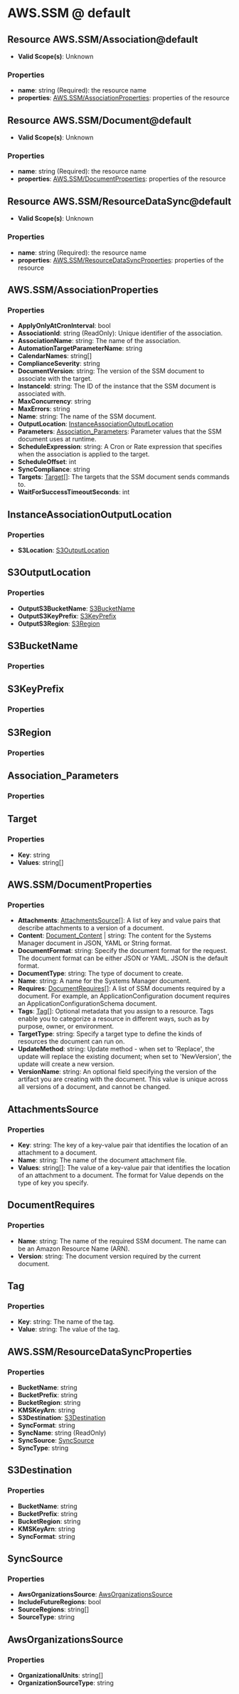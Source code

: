 # AWS.SSM @ default

## Resource AWS.SSM/Association@default
* **Valid Scope(s)**: Unknown
### Properties
* **name**: string (Required): the resource name
* **properties**: [AWS.SSM/AssociationProperties](#awsssmassociationproperties): properties of the resource

## Resource AWS.SSM/Document@default
* **Valid Scope(s)**: Unknown
### Properties
* **name**: string (Required): the resource name
* **properties**: [AWS.SSM/DocumentProperties](#awsssmdocumentproperties): properties of the resource

## Resource AWS.SSM/ResourceDataSync@default
* **Valid Scope(s)**: Unknown
### Properties
* **name**: string (Required): the resource name
* **properties**: [AWS.SSM/ResourceDataSyncProperties](#awsssmresourcedatasyncproperties): properties of the resource

## AWS.SSM/AssociationProperties
### Properties
* **ApplyOnlyAtCronInterval**: bool
* **AssociationId**: string (ReadOnly): Unique identifier of the association.
* **AssociationName**: string: The name of the association.
* **AutomationTargetParameterName**: string
* **CalendarNames**: string[]
* **ComplianceSeverity**: string
* **DocumentVersion**: string: The version of the SSM document to associate with the target.
* **InstanceId**: string: The ID of the instance that the SSM document is associated with.
* **MaxConcurrency**: string
* **MaxErrors**: string
* **Name**: string: The name of the SSM document.
* **OutputLocation**: [InstanceAssociationOutputLocation](#instanceassociationoutputlocation)
* **Parameters**: [Association_Parameters](#associationparameters): Parameter values that the SSM document uses at runtime.
* **ScheduleExpression**: string: A Cron or Rate expression that specifies when the association is applied to the target.
* **ScheduleOffset**: int
* **SyncCompliance**: string
* **Targets**: [Target](#target)[]: The targets that the SSM document sends commands to.
* **WaitForSuccessTimeoutSeconds**: int

## InstanceAssociationOutputLocation
### Properties
* **S3Location**: [S3OutputLocation](#s3outputlocation)

## S3OutputLocation
### Properties
* **OutputS3BucketName**: [S3BucketName](#s3bucketname)
* **OutputS3KeyPrefix**: [S3KeyPrefix](#s3keyprefix)
* **OutputS3Region**: [S3Region](#s3region)

## S3BucketName
### Properties

## S3KeyPrefix
### Properties

## S3Region
### Properties

## Association_Parameters
### Properties

## Target
### Properties
* **Key**: string
* **Values**: string[]

## AWS.SSM/DocumentProperties
### Properties
* **Attachments**: [AttachmentsSource](#attachmentssource)[]: A list of key and value pairs that describe attachments to a version of a document.
* **Content**: [Document_Content](#documentcontent) | string: The content for the Systems Manager document in JSON, YAML or String format.
* **DocumentFormat**: string: Specify the document format for the request. The document format can be either JSON or YAML. JSON is the default format.
* **DocumentType**: string: The type of document to create.
* **Name**: string: A name for the Systems Manager document.
* **Requires**: [DocumentRequires](#documentrequires)[]: A list of SSM documents required by a document. For example, an ApplicationConfiguration document requires an ApplicationConfigurationSchema document.
* **Tags**: [Tag](#tag)[]: Optional metadata that you assign to a resource. Tags enable you to categorize a resource in different ways, such as by purpose, owner, or environment.
* **TargetType**: string: Specify a target type to define the kinds of resources the document can run on.
* **UpdateMethod**: string: Update method - when set to 'Replace', the update will replace the existing document; when set to 'NewVersion', the update will create a new version.
* **VersionName**: string: An optional field specifying the version of the artifact you are creating with the document. This value is unique across all versions of a document, and cannot be changed.

## AttachmentsSource
### Properties
* **Key**: string: The key of a key-value pair that identifies the location of an attachment to a document.
* **Name**: string: The name of the document attachment file.
* **Values**: string[]: The value of a key-value pair that identifies the location of an attachment to a document. The format for Value depends on the type of key you specify.

## DocumentRequires
### Properties
* **Name**: string: The name of the required SSM document. The name can be an Amazon Resource Name (ARN).
* **Version**: string: The document version required by the current document.

## Tag
### Properties
* **Key**: string: The name of the tag.
* **Value**: string: The value of the tag.

## AWS.SSM/ResourceDataSyncProperties
### Properties
* **BucketName**: string
* **BucketPrefix**: string
* **BucketRegion**: string
* **KMSKeyArn**: string
* **S3Destination**: [S3Destination](#s3destination)
* **SyncFormat**: string
* **SyncName**: string (ReadOnly)
* **SyncSource**: [SyncSource](#syncsource)
* **SyncType**: string

## S3Destination
### Properties
* **BucketName**: string
* **BucketPrefix**: string
* **BucketRegion**: string
* **KMSKeyArn**: string
* **SyncFormat**: string

## SyncSource
### Properties
* **AwsOrganizationsSource**: [AwsOrganizationsSource](#awsorganizationssource)
* **IncludeFutureRegions**: bool
* **SourceRegions**: string[]
* **SourceType**: string

## AwsOrganizationsSource
### Properties
* **OrganizationalUnits**: string[]
* **OrganizationSourceType**: string

